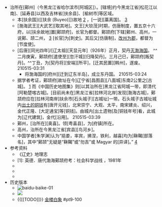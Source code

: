 - 治所在[鄚州]（今黑龙江省哈尔滨市[阿城区]）。[辖境]约今黑龙江省[松花江以南]、[延寿县]以西及吉林省[扶余县]、[榆树市]等区域。
    - 本[扶余国]([[扶余 (Buyeo)]])故地 [2]  ，[一说][藁离国]。 [3](((61YEMxYzL))) 
    - [渤海武王][大武艺][取其地]。文王[大钦茂]时期，仿唐制度，置五京十六府，以[扶余故地]置[鄚颉府]，长官为都督。鄚颉府[下辖]鄚州、高州，一说鄚、颉二州， [3]  [长官]为[刺史]。其后又[仿唐制]，[改州为郡](((lM6GRnoQy)))，都督为[节度使]。
    - [后唐][同光四年]/[辽太祖][天显元年]（926年）正月，契丹[灭渤海国](((8YLtOKRUU)))。
^^二月庚寅，鄚颉府[遣使至][忽汗城][归降契丹]。三月己巳，鄚颉府[叛契丹]。^^丁丑，为[契丹将][安端][所平]，[迁其民置][韩州]，遂废。
210515-03:31
        - 将渤海国的[府州][迁到辽东半岛]，成立东丹国。
210515-03:24
    - 据学者考证，鄚颉府[故址在今]辽宁省[昌图县][八面城]东南2公里之[古城]。 [1](((nPZja8TyQ)))  而《中国历史地图集》则[以其治所在]黑龙江省阿城一带，即清代[阿勒楚喀古城]。[目前尚未在]黑龙江省[拉林河北岸]发现[渤海古城]，鄚颉府应在[拉林河南岸]扶余市[石头城子][古城址]一带。石头城子古城址城内[出土的铜钱](((96u3iFtbe)))有[唐开元钱]，北宋崇宁、大观、太平，南宋建炎、绍兴，金代正隆、[大定通宝]等[铜钱]。由城内[出土遗物]及[铜钱年号]看，此城为[辽代建筑]，金代[沿用]。
210515-03:39
    - 鄚州，[治所在][奥喜]。领[粤喜县]，为[府镇]所在。
    - 高州，治所在今黑龙江省[宾县][鸟河乡]。
    - 中国学者[朱学渊]认为“挹娄，率宾，拂涅，铁利，越喜[均为]靺鞨[部落名]，其中“鄚颉”无疑是“靺鞨”或“勿吉”或 Magyar 的[异译]。” [4](((_1xZRT9OT)))
- 参考资料
    - 《辽史》地理志
    - [1]: 英德．唐代渤海鄚颉府考：社会科学战线 ，1981年
    - [2]: 欧阳修．新唐书：中华书局，1975年
    - [3]: 脱脱．辽史：中华书局，2016年
    - [4]: 朱学渊．论[Magyar人]的[远东祖源] ：世界民族 ，1998：31
- 历史版本
    - ![baidu-baike-01](https://firebasestorage.googleapis.com/v0/b/firescript-577a2.appspot.com/o/imgs%2Fapp%2FXELiu-NovaKG%2Ft81-VV_BE0.png?alt=media&token=ec6c65c8-ae25-42ba-a04a-f3a6cfa38d9b)
    - ![](https://firebasestorage.googleapis.com/v0/b/firescript-577a2.appspot.com/o/imgs%2Fapp%2FXELiu-NovaKG%2FBoHuYtnjNW.png?alt=media&token=527ea051-4d18-49d9-882a-957ecb19f5ec)
    - {{[[TODO]]}} [金楼白象](https://baike.baidu.com/usercenter/userpage?uname=%E9%87%91%E6%A5%BC%E7%99%BD%E8%B1%A1&from=lemma) #pt9-100
